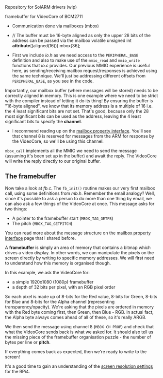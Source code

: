 Repository for SolARM drivers (wip)

framebuffer for VideoCore of BCM2711

- Communication done via mailboxes (mbox)

- // The buffer must be 16-byte aligned as only the upper 28 bits of the address can be passed via the mailbox
volatile unsigned int __attribute__((aligned(16))) mbox[36];
- First we include _io.h_ as we need access to the `PERIPHERAL_BASE` definition and also to make use of the `mmio_read` and `mmio_write` functions that _io.c_ provides. Our previous MMIO experience is useful here, as sending/receiving mailbox request/responses is achieved using the same technique. We'll just be addressing different offsets from `PERIPHERAL_BASE`, as you see in the code.

Importantly, our mailbox buffer (where messages will be stored) needs to be correctly aligned in memory. This is one example where we need to be strict with the compiler instead of letting it do its thing! By ensuring the buffer is "16-byte aligned", we know that its memory address is a multiple of 16 i.e. the 4 least significant bits are not set. That's good, because only the 28 most significant bits can be used as the address, leaving the 4 least significant bits to specify the **channel**.

- I recommend reading up on the [mailbox property interface](https://github.com/raspberrypi/firmware/wiki/Mailbox-property-interface). You'll see that channel 8 is reserved for messages from the ARM for response by the VideoCore, so we'll be using this channel.

`mbox_call` implements all the MMIO we need to send the message (assuming it's been set up in the buffer) and await the reply. The VideoCore will write the reply directly to our original buffer.

The framebuffer
---------------

Now take a look at _fb.c_. The `fb_init()` routine makes our very first mailbox call, using some definitions from _mb.h_. Remember the email analogy? Well, since it's possible to ask a person to do more than one thing by email, we can also ask a few things of the VideoCore at once. This message asks for two things:

 * A pointer to the framebuffer start (`MBOX_TAG_GETFB`)
 * The pitch (`MBOX_TAG_GETPITCH`)

You can read more about the message structure on the [mailbox property interface](https://github.com/raspberrypi/firmware/wiki/Mailbox-property-interface) page that I shared before.

A **framebuffer** is simply an area of memory that contains a bitmap which drives a video display. In other words, we can manipulate the pixels on the screen directly by writing to specific memory addresses. We will first need to understand how this memory is organised though.

In this example, we ask the VideoCore for:

 * a simple 1920x1080 (1080p) framebuffer
 * a depth of 32 bits per pixel, with an RGB pixel order

So each pixel is made up of 8-bits for the Red value, 8-bits for Green, 8-bits for Blue and 8-bits for the Alpha channel (representing transparency/opacity). We're asking that the pixels are ordered in memory with the Red byte coming first, then Green, then Blue - RGB. In actual fact, the Alpha byte always comes ahead of all of these, so it's really ARGB.

We then send the message using channel 8 (`MBOX_CH_PROP`) and check that what the VideoCore sends back is what we asked for. It should also tell us the missing piece of the framebuffer organisation puzzle - the number of bytes per line or **pitch**.

If everything comes back as expected, then we're ready to write to the screen!

It's a good time to gain an understanding of the [screen resolution settings](https://pimylifeup.com/raspberry-pi-screen-resolution/) for the RPi4.


